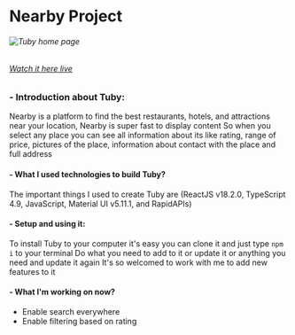 # __Nearby Project__

###### ![Tuby home page](https://i.ibb.co/2sGfJvn/devmaheremad-github-io-nearby.png)

###### [Watch it here live](https://devmaheremad.github.io/nearby/)

### - Introduction about Tuby:
Nearby is a platform to find the best restaurants, hotels, and attractions near your location, Nearby is super fast to display content
So when you select any place you can see all information about its like rating, range of price, pictures of the place, information about contact with the place and full address

#### - What I used technologies to build Tuby?
The important things I used to create Tuby are (ReactJS v18.2.0, TypeScript 4.9, JavaScript, Material UI v5.11.1, and RapidAPIs)

#### - Setup and using it:
To install Tuby to your computer it's easy you can clone it and just type `npm i` to your terminal
Do what you need to add to it or update it or anything you need and update it again
It's so welcomed to work with me to add new features to it

#### - What I'm working on now?

- Enable search everywhere
- Enable filtering based on rating
